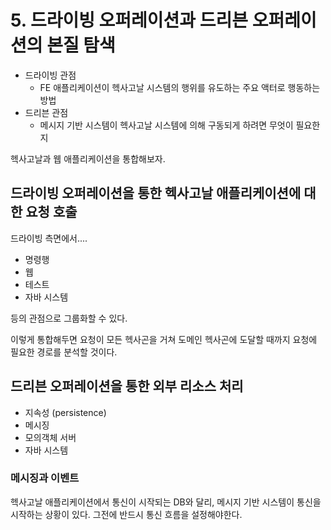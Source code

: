 # 5. 드라이빙 오퍼레이션과 드리븐 오퍼레이션의 본질 탐색

- 드라이빙 관점
  - FE 애플리케이션이 헥사고날 시스템의 행위를 유도하는 주요 액터로 행동하는 방법
- 드리븐 관점
  - 메시지 기반 시스템이 헥사고날 시스템에 의해 구동되게 하려면 무엇이 필요한지



헥사고날과 웹 애플리케이션을 통합해보자.



## 드라이빙 오퍼레이션을 통한 헥사고날 애플리케이션에 대한 요청 호출

드라이빙 측면에서....

- 명령행
- 웹
- 테스트
- 자바 시스템

등의 관점으로 그룹화할 수 있다.

이렇게 통합해두면 요청이 모든 헥사곤을 거쳐 도메인 헥사곤에 도달할 때까지 요청에 필요한 경로를 분석할 것이다. 



## 드리븐 오퍼레이션을 통한 외부 리소스 처리

- 지속성 (persistence)
- 메시징
- 모의객체 서버
- 자바 시스템



### 메시징과 이벤트

헥사고날 애플리케이션에서 통신이 시작되는 DB와 달리, 메시지 기반 시스템이 통신을 시작하는 상황이 있다. 
그전에 반드시 통신 흐름을 설정해야한다.

